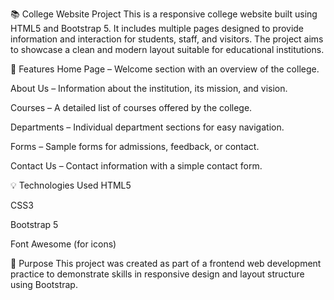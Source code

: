 📚 College Website Project
This is a responsive college website built using HTML5 and Bootstrap 5. It includes multiple pages designed to provide information and interaction for students, staff, and visitors. The project aims to showcase a clean and modern layout suitable for educational institutions.

🔗 Features
Home Page – Welcome section with an overview of the college.

About Us – Information about the institution, its mission, and vision.

Courses – A detailed list of courses offered by the college.

Departments – Individual department sections for easy navigation.

Forms – Sample forms for admissions, feedback, or contact.

Contact Us – Contact information with a simple contact form.

💡 Technologies Used
HTML5

CSS3

Bootstrap 5

Font Awesome (for icons)

🎯 Purpose
This project was created as part of a frontend web development practice to demonstrate skills in responsive design and layout structure using Bootstrap.
